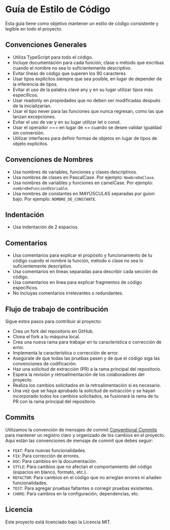 # Guía de Estilo de Código

Esta guía tiene como objetivo mantener un estilo de código consistente y legible en todo el proyecto.

## Convenciones Generales

- Utiliza TypeScript para todo el código.
- Incluye documentación para cada función, clase o método que escribas cuando el nombre no sea lo suficientemente descriptivo.
- Evitar líneas de código que superen los 90 caracteres
- Usar tipos explícitos siempre que sea posible, en lugar de depender de la inferencia de tipos.
- Evitar el uso de la palabra clave any y en su lugar utilizar tipos más específicos.
- Usar readonly en propiedades que no deben ser modificadas después de la inicializarían.
- Usar el tipo never para las funciones que nunca regresan, como las que lanzan excepciones.
- Evitar el uso de var y en su lugar utilizar let o const.
- Usar el operador === en lugar de == cuando se desee validar igualdad sin conversión.
- Utilizar interfaces para definir formas de objetos en lugar de tipos de objeto explícitos. 

## Convenciones de Nombres

- Usa nombres de variables, funciones y clases descriptivos.
- Usa nombres de clases en PascalCase. Por ejemplo: `NombreDeClase`.
- Usa nombres de variables y funciones en camelCase. Por ejemplo: `nombreDeFuncionOVariable`.
- Usa nombres de constantes  en MAYÚSCULAS separadas por guion bajo.  Por ejemplo: `NOMBRE_DE_CONSTANTE`.


## Indentación

- Usa indentación de 2 espacios.

## Comentarios

- Usa comentarios para explicar el propósito y funcionamiento de tu código cuando el nombre la función, método o clase no sea lo suficientemente descriptivo.
- Usa comentarios en líneas separadas para describir cada sección de código.
- Usa comentarios en línea para explicar fragmentos de código específicos.
- No incluyas comentarios irrelevantes o redundantes.

## Flujo de trabajo de contribución

Sigue estos pasos para contribuir al proyecto:

- Crea un fork del repositorio en GitHub.
- Clona el fork a tu máquina local.
- Crea una nueva rama para trabajar en tu característica o corrección de error.
- Implementa la característica o corrección de error.
- Asegúrate de que todas las pruebas pasen y de que el código siga las convenciones de codificación.
- Haz una solicitud de extracción (PR) a la rama principal del repositorio.
- Espera la revisión y retroalimentación de los colaboradores del proyecto.
- Realiza los cambios solicitados en la retroalimentación si es necesario.
- Una vez que se haya aprobado la solicitud de extracción y se hayan incorporado todos los cambios solicitados, se fusionará la rama de tu PR con la rama principal del repositorio.

## Commits

Utilizamos la convención de mensajes de commit [Conventional Commits](https://www.conventionalcommits.org/) para mantener un registro claro y organizado de los cambios en el proyecto. Aquí están las convenciones de mensaje de commit que debes seguir:

- `FEAT`: Para nuevas funcionalidades.
- `FIX`: Para corrección de errores.
- `DOC`: Para cambios en la documentación.
- `STYLE`: Para cambios que no afectan el comportamiento del código (espacios en blanco, formato, etc.).
- `REFACTOR`: Para cambios en el código que no arreglan errores ni añaden funcionalidades.
- `TEST`: Para agregar pruebas faltantes o corregir pruebas existentes.
- `CHORE`: Para cambios en la configuración, dependencias, etc.


## Licencia

Este proyecto está licenciado bajo la Licencia MIT.
